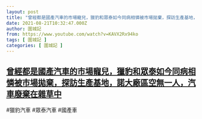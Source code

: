 ```yaml
---
layout: post
title: "曾經都是國產汽車的市場寵兒，獵豹和眾泰如今同病相憐被市場拋棄，探訪生產基地，諾大廠區空無一人，汽車廢棄在雜草中"
date: 2021-08-21T10:32:47.000Z
author: 圍城記
from: https://www.youtube.com/watch?v=KAVX2Rx94ko
tags: [ 圍城記 ]
categories: [ 圍城記 ]
---
```

<!--1629541967000-->
[曾經都是國產汽車的市場寵兒，獵豹和眾泰如今同病相憐被市場拋棄，探訪生產基地，諾大廠區空無一人，汽車廢棄在雜草中](https://www.youtube.com/watch?v=KAVX2Rx94ko)
------

<div>
#獵豹汽車 #眾泰汽車 #國產車
</div>
